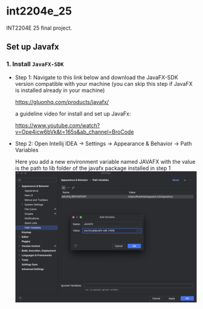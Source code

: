 # int2204e_25

INT2204E 25 final project.

## Set up Javafx

### 1. Install `JavaFX-SDK`

- Step 1: Navigate to this link below and download the JavaFX-SDK version compatible with your machine (you can skip this step if JavaFX is installed already in your machine)
    
    https://gluonhq.com/products/javafx/ 

    a guideline video for install and set up JavaFx:  

    https://www.youtube.com/watch?v=Ope4icw6bVk&t=165s&ab_channel=BroCode

- Step 2: Open Intellij IDEA -> Settings -> Appearance & Behavior -> Path Variables

    Here you add a new environment variable named JAVAFX with the value is the path to lib folder of the javafx package installed in step 1
    ![Alt text](image-1.png)
